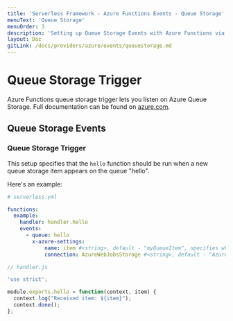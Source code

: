 ```yaml
---
title: 'Serverless Framework - Azure Functions Events - Queue Storage'
menuText: 'Queue Storage'
menuOrder: 3
description: 'Setting up Queue Storage Events with Azure Functions via the Serverless Framework'
layout: Doc
gitLink: /docs/providers/azure/events/queuestorage.md
---
```


# Queue Storage Trigger

Azure Functions queue storage trigger lets you listen on Azure Queue Storage.
Full documentation can be found on
[azure.com](https://docs.microsoft.com/en-us/azure/azure-functions/functions-bindings-storage-queue).

## Queue Storage Events

### Queue Storage Trigger

This setup specifies that the `hello` function should be run when a new queue
storage item appears on the queue "hello".

Here's an example:

```yml
# serverless.yml

functions:
  example:
    handler: handler.hello
    events:
      - queue: hello
        x-azure-settings:
            name: item #<string>, default - "myQueueItem", specifies which name it's available on `context.bindings`
            connection: AzureWebJobsStorage #<string>, default - "AzureWebJobsStorage", environment variable which contains Storage Account Connection String
```

```javascript
// handler.js

'use strict';

module.exports.hello = function(context, item) {
  context.log("Received item: ${item}");
  context.done();
};
```
